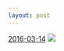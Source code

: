 ```yaml
---
layout: post
---
```


<p>
  <time><a href="/478">2016-03-14</a></time>
  <a href="/478"><img src="{{ site.assets_url }}/478-640.jpg" srcset="{{ site.assets_url }}/478-1280.jpg 1280w, {{ site.assets_url }}/478-960.jpg 960w, {{ site.assets_url }}/478-640.jpg 640w, {{ site.assets_url }}/478-320.jpg 320w" sizes="(min-width: 700px) 50vw, calc(100vw - 2rem)" /></a>
</p>
